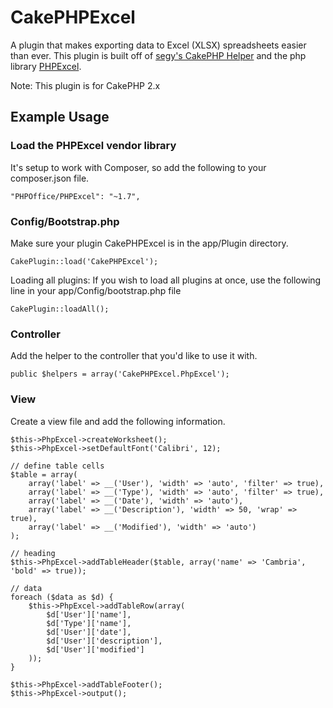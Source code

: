 CakePHPExcel
============

A plugin that makes exporting data to Excel (XLSX) spreadsheets easier than ever. This plugin is built off of [segy's CakePHP Helper](https://github.com/segy/PhpExcel) and the php library [PHPExcel](http://phpexcel.codeplex.com/).

Note: This plugin is for CakePHP 2.x

## Example Usage

### Load the PHPExcel vendor library

It's setup to work with Composer, so add the following to your composer.json file.

```
"PHPOffice/PHPExcel": "~1.7",
```

### Config/Bootstrap.php

Make sure your plugin CakePHPExcel is in the app/Plugin directory.

```
CakePlugin::load('CakePHPExcel');
```

Loading all plugins: If you wish to load all plugins at once, use the following line in your app/Config/bootstrap.php file

```
CakePlugin::loadAll();
```

### Controller

Add the helper to the controller that you'd like to use it with.

```
public $helpers = array('CakePHPExcel.PhpExcel'); 
```

### View

Create a view file and add the following information.

```
$this->PhpExcel->createWorksheet();
$this->PhpExcel->setDefaultFont('Calibri', 12);

// define table cells
$table = array(
	array('label' => __('User'), 'width' => 'auto', 'filter' => true),
	array('label' => __('Type'), 'width' => 'auto', 'filter' => true),
	array('label' => __('Date'), 'width' => 'auto'),
	array('label' => __('Description'), 'width' => 50, 'wrap' => true),
	array('label' => __('Modified'), 'width' => 'auto')
);

// heading
$this->PhpExcel->addTableHeader($table, array('name' => 'Cambria', 'bold' => true));

// data
foreach ($data as $d) {
	$this->PhpExcel->addTableRow(array(
		$d['User']['name'],
		$d['Type']['name'],
		$d['User']['date'],
		$d['User']['description'],
		$d['User']['modified']
	));
}

$this->PhpExcel->addTableFooter();
$this->PhpExcel->output();
```
